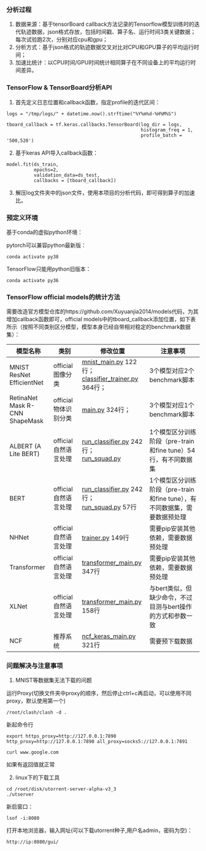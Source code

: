 ### 分析过程
1. 数据来源：基于tensorBoard callback方法记录的Tensorflow模型训练时的迭代轨迹数据，json格式存放，包括时间戳、算子名、运行时间3类关键数据；每次试验跑2次，分别对应cpu和gpu；
2. 分析方式：基于json格式的轨迹数据交叉对比对CPU和GPU算子的平均运行时间；
3. 加速比统计：以CPU时间/GPU时间统计相同算子在不同设备上的平均运行时间差异。

### TensorFlow & TensorBoard分析API

1. 首先定义日志位置和callback函数，指定profile的迭代区间：

```
logs = "/tmp/logs/" + datetime.now().strftime("%Y%m%d-%H%M%S")

tboard_callback = tf.keras.callbacks.TensorBoard(log_dir = logs,
                                                 histogram_freq = 1,
                                                 profile_batch = '500,520')
```

2. 基于keras API导入callback函数：

```
model.fit(ds_train,
          epochs=2,
          validation_data=ds_test,
          callbacks = [tboard_callback])
```

3. 解压log文件夹中的json文件，使用本项目的分析代码，即可得到算子的加速比。

### 预定义环境
基于conda的虚拟python环境：

pytorch可以兼容python最新版：

```
conda activate py38
```

TensorFlow只能用python旧版本：

```
conda activate py36
```


### TensorFlow official models的统计方法

需要改造官方模型仓库的https://github.com/Xuyuanjia2014/models代码，为其增加callback函数即可，official models中的tboard_callback添加位置，如下表所示（按照不同类别区分模型，模型本身已经自带相对稳定的benchmark数据集）：

| 模型名称 | 类别 | 修改位置 | 注意事项 |
| ------ | ------ | ------ | ------ |
|  MNIST <br /> ResNet <br/> EfficientNet   | official 图像分类  | [mnist_main.py](https://github.com/Xuyuanjia2014/models/blob/master/official/vision/image_classification/mnist_main.py)  122行；<br /> [classifier_trainer.py](https://github.com/Xuyuanjia2014/models/blob/master/official/vision/image_classification/classifier_trainer.py) 364行；  | 3个模型对应2个benchmark脚本  |
|  RetinaNet <br /> Mask R-CNN <br/> ShapeMask   | official 物体识别分类  | [main.py](https://github.com/Xuyuanjia2014/models/blob/master/official/vision/detection/main.py) 324行；  | 3个模型对应1个benchmark脚本  |
|  ALBERT (A Lite BERT)   | official 自然语言处理  | [run_classifier.py](https://github.com/Xuyuanjia2014/models/blob/master/official/nlp/bert/run_classifier.py) 242行； <br/> [run_squad.py](https://github.com/Xuyuanjia2014/models/blob/master/official/nlp/albert/run_squad.py) | 1个模型区分训练阶段（pre-train和fine tune）54行，有不同数据集  |
|  BERT   | official 自然语言处理  | [run_classifier.py](https://github.com/Xuyuanjia2014/models/blob/master/official/nlp/bert/run_classifier.py) 242行； <br/> [run_squad.py](https://github.com/Xuyuanjia2014/models/blob/master/official/nlp/bert/run_squad.py) 57行 | 1个模型区分训练阶段（pre-train和fine tune），有不同数据集，需要数据预处理  |
|  NHNet   | official 自然语言处理  | [trainer.py](https://github.com/Xuyuanjia2014/models/blob/master/official/nlp/transformer/transformer_main.py) 149行 | 需要pip安装其他依赖，需要数据预处理  |
|  Transformer  | official 自然语言处理  | [transformer_main.py](https://github.com/Xuyuanjia2014/models/blob/master/official/nlp/transformer/transformer_main.py) 347行 | 需要pip安装其他依赖，需要数据预处理  |
|  XLNet  | official 自然语言处理  | [transformer_main.py](https://github.com/Xuyuanjia2014/models/blob/master/official/nlp/xlnet/run_classifier.py) 158行 | 与bert类似，但缺少命令，不过目测与bert操作的方式和参数一致  |
|  NCF  | 推荐系统  | [ncf_keras_main.py](https://github.com/Xuyuanjia2014/models/blob/master/official/recommendation/ncf_keras_main.py) 321行 | 需要预下载数据  |

### 问题解决与注意事项

1. MNIST等数据集无法下载的问题

运行Proxy(切换文件夹中proxy的顺序，然后停止ctrl+c再启动，可以使用不同proxy，默认使用第一个)

```
/root/clash/clash -d .

```
新起命令行

```
export https_proxy=http://127.0.0.1:7890 http_proxy=http://127.0.0.1:7890 all_proxy=socks5://127.0.0.1:7891

curl www.google.com
```
如果有返回值就正常


2. linux下的下载工具

```
cd /root/disk/utorrent-server-alpha-v3_3
./utserver
```

新启窗口：

```
lsof -i:8080
```

打开本地浏览器，输入网址(可以下载utorrent种子,用户名admin，密码为空)：
```
http://ip:8080/gui/
```







